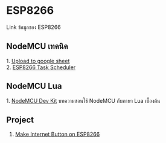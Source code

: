 # ESP8266
Link ข้อมูลของ ESP8266

<h2>NodeMCU เทคนิค</h2>
1. <a href="http://tinit14.blogspot.com/2016/03/sensor-google-sheets-database-sd-card.html">Upload to google sheet</a><br>
2. <a href="https://tridenttd-iot.blogspot.com/2017/05/esp8266-multitask.html">ESP8266 Task Scheduler</a>


<h2>NodeMCU Lua</h2>
1. <a href="http://thaiopensource.org/%E0%B8%A1%E0%B8%B2%E0%B9%80%E0%B8%A5%E0%B9%88%E0%B8%99-nodemcu-devkit-%E0%B8%81%E0%B8%B1%E0%B8%99/"> NodeMCU Dev Kit</a> บทความสอนใช้ NodeMCU กับภาษา Lua เบื้องต้น


<h2>Project</h2>

1. <a href="https://mongoose-os.com/blog/internet-button-on-esp8266-and-amazon-aws-iot-in-2-minutes/">Make Internet Button on ESP8266</a> 

